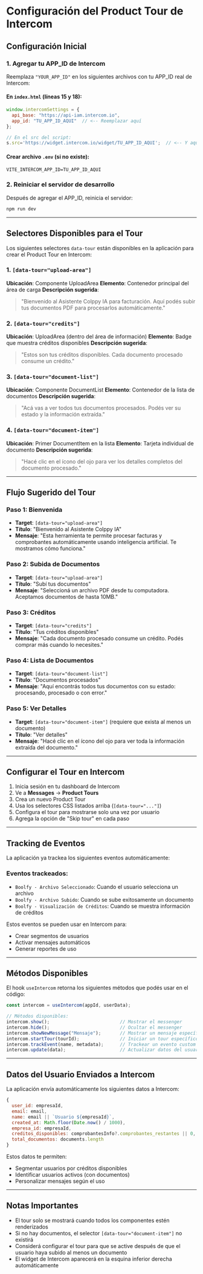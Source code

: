 # Configuración del Product Tour de Intercom

## Configuración Inicial

### 1. Agregar tu APP_ID de Intercom

Reemplaza `"YOUR_APP_ID"` en los siguientes archivos con tu APP_ID real de Intercom:

#### En `index.html` (líneas 15 y 18):
```javascript
window.intercomSettings = {
  api_base: "https://api-iam.intercom.io",
  app_id: "TU_APP_ID_AQUI"  // <-- Reemplazar aquí
};

// En el src del script:
s.src='https://widget.intercom.io/widget/TU_APP_ID_AQUI';  // <-- Y aquí
```

#### Crear archivo `.env` (si no existe):
```
VITE_INTERCOM_APP_ID=TU_APP_ID_AQUI
```

### 2. Reiniciar el servidor de desarrollo
Después de agregar el APP_ID, reinicia el servidor:
```bash
npm run dev
```

---

## Selectores Disponibles para el Tour

Los siguientes selectores `data-tour` están disponibles en la aplicación para crear el Product Tour en Intercom:

### 1. `[data-tour="upload-area"]`
**Ubicación**: Componente UploadArea
**Elemento**: Contenedor principal del área de carga
**Descripción sugerida**:
> "Bienvenido al Asistente Colppy IA para facturación. Aquí podés subir tus documentos PDF para procesarlos automáticamente."

### 2. `[data-tour="credits"]`
**Ubicación**: UploadArea (dentro del área de información)
**Elemento**: Badge que muestra créditos disponibles
**Descripción sugerida**:
> "Estos son tus créditos disponibles. Cada documento procesado consume un crédito."

### 3. `[data-tour="document-list"]`
**Ubicación**: Componente DocumentList
**Elemento**: Contenedor de la lista de documentos
**Descripción sugerida**:
> "Acá vas a ver todos tus documentos procesados. Podés ver su estado y la información extraída."

### 4. `[data-tour="document-item"]`
**Ubicación**: Primer DocumentItem en la lista
**Elemento**: Tarjeta individual de documento
**Descripción sugerida**:
> "Hacé clic en el ícono del ojo para ver los detalles completos del documento procesado."

---

## Flujo Sugerido del Tour

### Paso 1: Bienvenida
- **Target**: `[data-tour="upload-area"]`
- **Título**: "Bienvenido al Asistente Colppy IA"
- **Mensaje**: "Esta herramienta te permite procesar facturas y comprobantes automáticamente usando inteligencia artificial. Te mostramos cómo funciona."

### Paso 2: Subida de Documentos
- **Target**: `[data-tour="upload-area"]`
- **Título**: "Subí tus documentos"
- **Mensaje**: "Seleccioná un archivo PDF desde tu computadora. Aceptamos documentos de hasta 10MB."

### Paso 3: Créditos
- **Target**: `[data-tour="credits"]`
- **Título**: "Tus créditos disponibles"
- **Mensaje**: "Cada documento procesado consume un crédito. Podés comprar más cuando lo necesites."

### Paso 4: Lista de Documentos
- **Target**: `[data-tour="document-list"]`
- **Título**: "Documentos procesados"
- **Mensaje**: "Aquí encontrás todos tus documentos con su estado: procesando, procesado o con error."

### Paso 5: Ver Detalles
- **Target**: `[data-tour="document-item"]` (requiere que exista al menos un documento)
- **Título**: "Ver detalles"
- **Mensaje**: "Hacé clic en el ícono del ojo para ver toda la información extraída del documento."

---

## Configurar el Tour en Intercom

1. Inicia sesión en tu dashboard de Intercom
2. Ve a **Messages** → **Product Tours**
3. Crea un nuevo Product Tour
4. Usa los selectores CSS listados arriba (`[data-tour="..."]`)
5. Configura el tour para mostrarse solo una vez por usuario
6. Agrega la opción de "Skip tour" en cada paso

---

## Tracking de Eventos

La aplicación ya trackea los siguientes eventos automáticamente:

### Eventos trackeados:
- `Boolfy - Archivo Seleccionado`: Cuando el usuario selecciona un archivo
- `Boolfy - Archivo Subido`: Cuando se sube exitosamente un documento
- `Boolfy - Visualización de Créditos`: Cuando se muestra información de créditos

Estos eventos se pueden usar en Intercom para:
- Crear segmentos de usuarios
- Activar mensajes automáticos
- Generar reportes de uso

---

## Métodos Disponibles

El hook `useIntercom` retorna los siguientes métodos que podés usar en el código:

```javascript
const intercom = useIntercom(appId, userData);

// Métodos disponibles:
intercom.show();                          // Mostrar el messenger
intercom.hide();                          // Ocultar el messenger
intercom.showNewMessage("Mensaje");       // Mostrar un mensaje específico
intercom.startTour(tourId);               // Iniciar un tour específico por ID
intercom.trackEvent(name, metadata);      // Trackear un evento custom
intercom.update(data);                    // Actualizar datos del usuario
```

---

## Datos del Usuario Enviados a Intercom

La aplicación envía automáticamente los siguientes datos a Intercom:

```javascript
{
  user_id: empresaId,
  email: email,
  name: email || `Usuario ${empresaId}`,
  created_at: Math.floor(Date.now() / 1000),
  empresa_id: empresaId,
  creditos_disponibles: comprobantesInfo?.comprobantes_restantes || 0,
  total_documentos: documents.length
}
```

Estos datos te permiten:
- Segmentar usuarios por créditos disponibles
- Identificar usuarios activos (con documentos)
- Personalizar mensajes según el uso

---

## Notas Importantes

- El tour solo se mostrará cuando todos los componentes estén renderizados
- Si no hay documentos, el selector `[data-tour="document-item"]` no existirá
- Considerá configurar el tour para que se active después de que el usuario haya subido al menos un documento
- El widget de Intercom aparecerá en la esquina inferior derecha automáticamente
